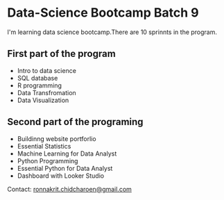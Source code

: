 # Data-Science Bootcamp Batch 9
I'm learning data science bootcamp.There are 10 sprinnts in the program.

## First part of the program
- Intro to data science
- SQL database
- R programming
- Data Transfromation
- Data Visualization

## Second part of the programing
- Buildinng website portforlio
- Essential Statistics
- Machine Learning for Data Analyst
- Python Programming
- Essential Python for Data Analyst
- Dashboard with Looker Studio

Contact: ronnakrit.chidcharoen@gmail.com
